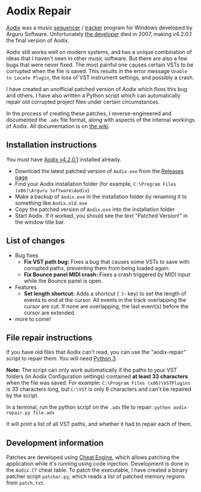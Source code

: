 # Aodix Repair

[Aodix](https://web.archive.org/web/20070819041559/http://www.aodix.com/pageaodixv4.html) was a music [sequencer](https://en.wikipedia.org/wiki/Music_sequencer) / [tracker](https://en.wikipedia.org/wiki/Music_tracker) program for Windows developed by Arguru Software. Unfortunately [the developer](https://en.wikipedia.org/wiki/Juan_Antonio_Arguelles_Rius) died in 2007, making v4.2.0.1 the final version of Aodix.

Aodix still works well on modern systems, and has a unique combination of ideas that I haven't seen in other music software. But there are also a few bugs that were never fixed. The most painful one causes certain VSTs to be corrupted when the file is saved. This results in the error message `Unable to Locate Plugin`, the loss of VST instrument settings, and possibly a crash.

I have created an unofficial patched version of Aodix which fixes this bug and others. I have also written a Python script which can automatically repair old corrupted project files under certain circumstances.

In the process of creating these patches, I reverse-engineered and documented the `.adx` file format, along with aspects of the internal workings of Aodix. All documentation is on [the wiki](https://github.com/vanjac/aodix-repair/wiki).

## Installation instructions

You must have [Aodix v4.2.0.1](https://web.archive.org/web/20070819041559/http://www.aodix.com/pageaodixv4.html) installed already.

- Download the latest patched version of `Aodix.exe` from the [Releases page](https://github.com/vanjac/aodix-repair/releases)
- Find your Aodix installation folder (for example, `C:\Program Files (x86)\Arguru Software\Aodix`)
- Make a backup of `Aodix.exe` in the installation folder by renaming it to something like `Aodix.old.exe`
- Copy the patched version of `Aodix.exe` into the installation folder
- Start Aodix. If it worked, you should see the text "Patched Version!" in the window title bar.

## List of changes

- Bug fixes
    - **Fix VST path bug:** Fixes a bug that causes some VSTs to save with corrupted paths, preventing them from being loaded again.
    - **Fix Bounce panel MIDI crash:** Fixes a crash triggered by MIDI input while the Bounce panel is open.
- Features
    - **Set length shortcut:** Adds a shortcut (`` ` ``/`~` key) to set the length of events to end at the cursor. All events in the track overlapping the cursor are cut. If none are overlapping, the last event(s) before the cursor are extended.
- more to come!

## File repair instructions

If you have old files that Aodix can't read, you can use the "aodix-repair" script to repair them. You will need [Python 3](https://www.python.org/downloads/).

**Note:** The script can only work automatically if the paths to your VST folders (in Aodix Configuration settings) contained **at least 33 characters** when the file was saved. For example: `C:\Program Files (x86)\VSTPlugins` is 33 characters long, but `C:\VST` is only 6 characters and can't be repaired by the script.

In a terminal, run the python script on the `.adx` file to repair: `python aodix-repair.py file.adx`

It will print a list of all VST paths, and whether it had to repair each of them.

## Development information

Patches are developed using [Cheat Engine](https://www.cheatengine.org/), which allows patching the application while it's running using code injection. Development is done in the `Aodix.CT` cheat table. To patch the executable, I have created a binary patcher script `patcher.py`, which reads a list of patched memory regions from `patch.txt`.
